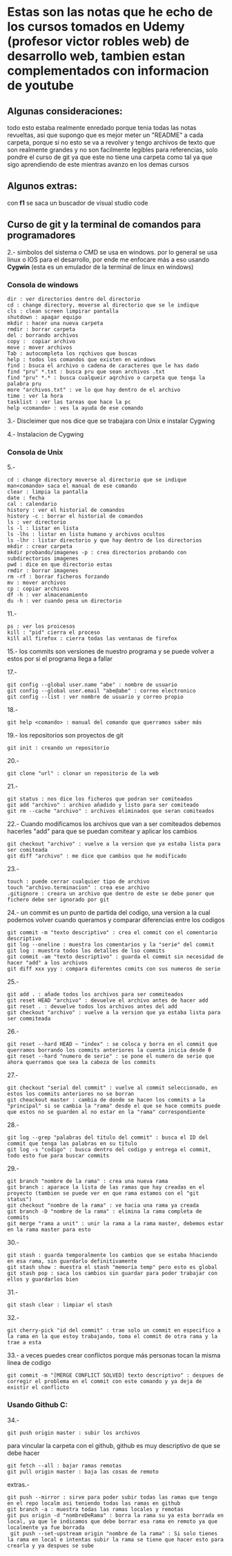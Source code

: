 # Estas son las notas que he echo de los cursos tomados en Udemy (profesor victor robles web) de desarrollo web, tambien estan complementados con informacion de youtube


## Algunas consideraciones: 
todo esto estaba realmente enredado porque tenia todas las notas revueltas, asi que supongo que es mejor meter un "README" a cada carpeta, porque si no esto se va a revolver y tengo archivos de texto que son realmente grandes y no son facilmente legibles para referencias, solo pondre el curso de git ya que este no tiene una carpeta como tal ya que sigo aprendiendo de este mientras avanzo en los demas cursos

## Algunos extras:
con **f1** se saca un buscador de visual studio code 

## Curso de git y la terminal de comandos para programadores 

2.- simbolos del sistema o CMD se usa en windows. por lo general se usa linux o IOS para el desarrollo, por ende me enfocare más a eso usando **Cygwin** (esta es un emulador de la terminal de linux en windows)

### Consola de windows

~~~CMD
dir : ver directorios dentro del directorio 
cd : change directory, moverse al directorio que se le indique 
cls : clean screen limpirar pantalla
shutdown : apagar equipo
mkdir : hacer una nueva carpeta
rmdir : borrar carpeta
del : borrando archivos
copy :  copiar archivo
move : mover archivos
Tab : autocompleta los rqchivos que buscas
help : todos los comandos que existen en windows
find : bsuca el archivo o cadena de caracteres que le has dado 
find "pru" *.txt : busca pru que sean archivos .txt
find "pru" *.* : busca cualqueir aqrchivo o carpeta que tenga la palabra pru 
more "archivos.txt" : ve lo que hay dentro de el archivo
time : ver la hora
tasklist : ver las tareas que hace la pc
help <comando> : ves la ayuda de ese comando
~~~

3.- Discleimer que nos dice que se trabajara con Unix e instalar Cygwing

4.- Instalacion de Cygwing

### Consola de Unix
5.-
~~~
cd : change directory moverse al directorio que se indique 
man<comando> saca el manual de ese comando 
clear : limpia la pantalla
date : fecha
cal : calendario 
history : ver el historial de comandos 
history -c : borrar el historial de comandos 
ls : ver directorio
ls -l : listar en lista
ls -lhs : listar en lista humano y archivos ocultos
ls -lhr : listar directorio y que hay dentro de los directorios
mkdir : crear carpeta
mkdir probando/imagenes -p : crea directorios probando con subdirectorios imagenes  
pwd : dice en que directorio estas
rmdir : borrar imagenes
rm -rf : borrar ficheros forzando 
mv : mover archivos
cp : copiar archivos
df -h : ver almacenamiento
du -h : ver cuando pesa un directorio
~~~

11.-
~~~
ps : ver los proicesos
kill : "pid" cierra el proceso
kill all firefox : cierra todas las ventanas de firefox
~~~

15.- los commits son versiones de nuestro programa y se puede volver a estos por si el programa llega a fallar 

17.-
~~~
git config --global user.name "abe" : nombre de usuario 
git config --global user.email "abe@abe" : correo electronico
git config --list : ver nombre de usuario y correo propio 
~~~

18.- 
~~~
git help <comando> : manual del comando que querramos saber más 
~~~

19.- 
los repositorios son proyectos de git
~~~
git init : creando un repositorio
~~~

20.- 
~~~
git clone "url" : clonar un repositorio de la web
~~~

21.-
~~~
git status : nos dice los ficheros que podran ser comiteados
git add "archivo" : archivo añadido y listo para ser comiteado
git rm --cache "archivo" : archivos eliminados que seran comiteados
~~~

22.-
Cuando modificamos los archivos que van a ser comiteados debemos hacerles "add" para que se puedan comitear y aplicar los cambios

~~~
git checkout "archivo" : vuelve a la version que ya estaba lista para ser comiteada
git diff "archivo" : me dice que cambios que he modificado
~~~

23.-
~~~
touch : puede cerrar cualquier tipo de archivo
touch "archivo.terminacion" : crea ese archivo
.gitignore : creara un archivo que dentro de este se debe poner que fichero debe ser ignorado por git
~~~

24.-
un commit es un punto de partida del codigo, una version a la cual podemos volver cuando queramos y comparar diferencias entre los codigos
~~~
git commit -m "texto descriptivo" : crea el commit con el comentario descriptivo
git log --oneline : muestra los comentarios y la "serie" del commit
git log : muestra todos los detalles de lso commits
git commit -am "texto descriptivo" : guarda el commit sin necesidad de hacer "add" a los archivos
git diff xxx yyy : compara diferentes comits con sus numeros de serie 
~~~

25.-
~~~
git add . : añade todos los archivos para ser commiteados
git reset HEAD "archivo" : devuelve el archivo antes de hacer add
git reset . : devuelve todos los archivos antes del add
git checkout "archivo" : vuelve a la version que ya estaba lista para ser commiteada 
~~~

26.-
~~~
git reset --hard HEAD ~ "index" : se coloca y borra en el commit que querramos borrando los commits anteriores la cuenta inicia desde 0 
git reset --hard "numero de serie" : se pone el numero de serie que ahora querramos que sea la cabeza de los commits
~~~

27.-
~~~
git checkout "serial del commit" : vuelve al commit seleccionado, en estos los commits anteriores no se borran
git cheackout master : cambia de donde se hacen los commits a la "principal" si se cambia la "rama" desde el que se hace commits puede que estos no se guarden al no estar en la "rama" correspondiente
~~~

28.-
~~~
git log --grep "palabras del titulo del commit" : busca el ID del commit que tenga las palabras en su titulo
git log -s "codigo" : busca dentro del codigo y entrega el commit, todo esto fue para buscar commits 
~~~

29.-
~~~
git branch "nombre de la rama" : crea una nueva rama
git branch : aparace la lista de las ramas que hay creadas en el proyecto (tambien se puede ver en que rama estamos con el "git status")
git checkout "nombre de la rama" : ve hacia una rama ya creada
git branch -D "nombre de la rama" : elimina la rama completa de commits
git merge "rama a unit" : unir la rama a la rama master, debemos estar en la rama master para esto 
~~~

30.-
~~~
git stash : guarda temporalmente los cambios que se estaba hhaciendo en esa rama, sin guardarlo definitivamente
git stash show : muestra el stash "memoria temp" pero esto es global
git stash pop : saca los cambios sin guardar para poder trabajar con ellos y guardarlos bien 
~~~

31.-
~~~
git stash clear : limpiar el stash
~~~

32.-
~~~
git cherry-pick "id del commit" : trae solo un commit en especifico a la rama en la que estoy trabajando, toma el commit de otra rama y la trae a esta
~~~

33.- 
a veces puedes crear conflictos porque más personas tocan la misma linea de codigo
~~~
git commit -m "[MERGE CONFLICT SOLVED] texto descriptivo" : despues de corregir el problema en el commit con este comando y ya deja de existir el conflicto
~~~

### Usando Github C:

34.-
~~~
git push origin master : subir los archivos
~~~
para vincular la carpeta con el github, github es muy descriptivo de que se debe hacer
~~~
git fetch --all : bajar ramas remotas
git pull origin master : baja las cosas de remoto
~~~

extras.-
~~~
git push --mirror : sirve para poder subir todas las ramas que tengo en el repo localm asi teniendo todas las ramas en github
git branch -a : muestra todas las ramas locales y remotas
git pus origin -d "nombreDeRama" : borra la rama su ya esta borrada en local, ya que le indicamos que debe borrar esa rama en remoto ya que localmente ya fue borrada 
 git push --set-upstream origin "nombre de la rama" : Si solo tienes la rama en local e intentas subir la rama se tiene que hacer esto para crearla y ya despues se sube 

~~~

